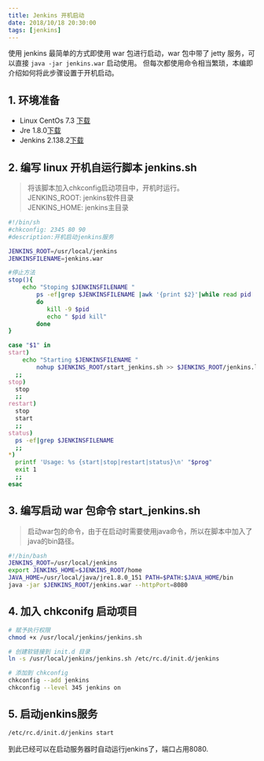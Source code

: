 ```yaml
---
title: Jenkins 开机启动
date: 2018/10/18 20:30:00
tags: [jenkins]
---
```


使用 jenkins 最简单的方式即使用 war 包进行启动，war 包中带了 jetty 服务，可以直接 `java -jar jenkins.war` 启动使用。
但每次都使用命令相当繁琐，本编即介绍如何将此步骤设置于开机启动。

## 1. 环境准备

- Linux CentOs 7.3      [下载](https://www.centos.org/download/)
- Jre 1.8.0[下载](https://www.oracle.com/technetwork/java/javase/downloads/jre8-downloads-2133155.html)
- Jenkins 2.138.2[下载](https://jenkins.io/download/)

## 2. 编写 linux 开机自运行脚本 jenkins.sh

> 将该脚本加入chkconfig启动项目中，开机时运行。  
  JENKINS_ROOT: jenkins软件目录  
  JENKINS_HOME: jenkins主目录

```bash
#!/bin/sh
#chkconfig: 2345 80 90
#description:开机启动jenkins服务

JENKINS_ROOT=/usr/local/jenkins
JENKINSFILENAME=jenkins.war

#停止方法
stop(){
    echo "Stoping $JENKINSFILENAME "
        ps -ef|grep $JENKINSFILENAME |awk '{print $2}'|while read pid
        do
           kill -9 $pid
           echo " $pid kill"
        done
}

case "$1" in
start)
    echo "Starting $JENKINSFILENAME "
        nohup $JENKINS_ROOT/start_jenkins.sh >> $JENKINS_ROOT/jenkins.log 2>&1 &
  ;;
stop)
  stop
  ;;
restart)
  stop
  start
  ;;
status)
  ps -ef|grep $JENKINSFILENAME
  ;;
*)
  printf 'Usage: %s {start|stop|restart|status}\n' "$prog"
  exit 1
  ;;
esac

```

## 3. 编写启动 war 包命令 start_jenkins.sh

> 启动war包的命令，由于在启动时需要使用java命令，所以在脚本中加入了java的bin路径。

```bash
#!/bin/bash
JENKINS_ROOT=/usr/local/jenkins
export JENKINS_HOME=$JENKINS_ROOT/home
JAVA_HOME=/usr/local/java/jre1.8.0_151 PATH=$PATH:$JAVA_HOME/bin
java -jar $JENKINS_ROOT/jenkins.war --httpPort=8080
```

## 4. 加入 chkconifg 启动项目

```bash
# 赋予执行权限
chmod +x /usr/local/jenkins/jenkins.sh

# 创建软链接到 init.d 目录
ln -s /usr/local/jenkins/jenkins.sh /etc/rc.d/init.d/jenkins

# 添加到 chkconfig
chkconfig --add jenkins
chkconfig --level 345 jenkins on
```

## 5. 启动jenkins服务

```bash
/etc/rc.d/init.d/jenkins start
```

到此已经可以在启动服务器时自动运行jenkins了，端口占用8080.